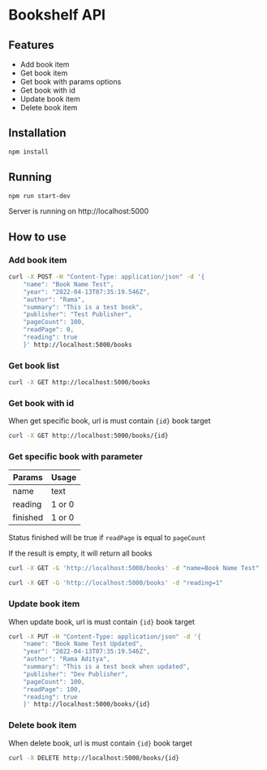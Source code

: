 # Bookshelf API

## Features

* Add book item
* Get book item
* Get book with params options
* Get book with id
* Update book item
* Delete book item

## Installation

```bash
npm install
```

## Running

```bash
npm run start-dev
```

Server is running on http://localhost:5000

## How to use

### Add book item

```bash
curl -X POST -H "Content-Type: application/json" -d '{
    "name": "Book Name Test",
    "year": "2022-04-13T07:35:19.546Z",
    "author": "Rama",
    "summary": "This is a test book",
    "publisher": "Test Publisher",
    "pageCount": 100,
    "readPage": 0,
    "reading": true
    }' http://localhost:5000/books
```

### Get book list

```bash
curl -X GET http://localhost:5000/books
```

### Get book with id
When get specific book, url is must contain `{id}` book target

```bash
curl -X GET http://localhost:5000/books/{id}
```

### Get specific book with parameter

| Params | Usage |
| ------ | ------ |
| name | text |
| reading | 1 or 0 |
| finished | 1 or 0 |

Status finished will be true if `readPage` is equal to `pageCount`

If the result is empty, it will return all books

```bash
curl -X GET -G 'http://localhost:5000/books' -d "name=Book Name Test"
```
```bash
curl -X GET -G 'http://localhost:5000/books' -d "reading=1"
```

### Update book item
When update book, url is must contain `{id}` book target

```bash
curl -X PUT -H "Content-Type: application/json" -d '{
    "name": "Book Name Test Updated",
    "year": "2022-04-13T07:35:19.546Z",
    "author": "Rama Aditya",
    "summary": "This is a test book when updated",
    "publisher": "Dev Publisher",
    "pageCount": 100,
    "readPage": 100,
    "reading": true
    }' http://localhost:5000/books/{id}
```

### Delete book item
When delete book, url is must contain `{id}` book target

```bash
curl -X DELETE http://localhost:5000/books/{id}
```